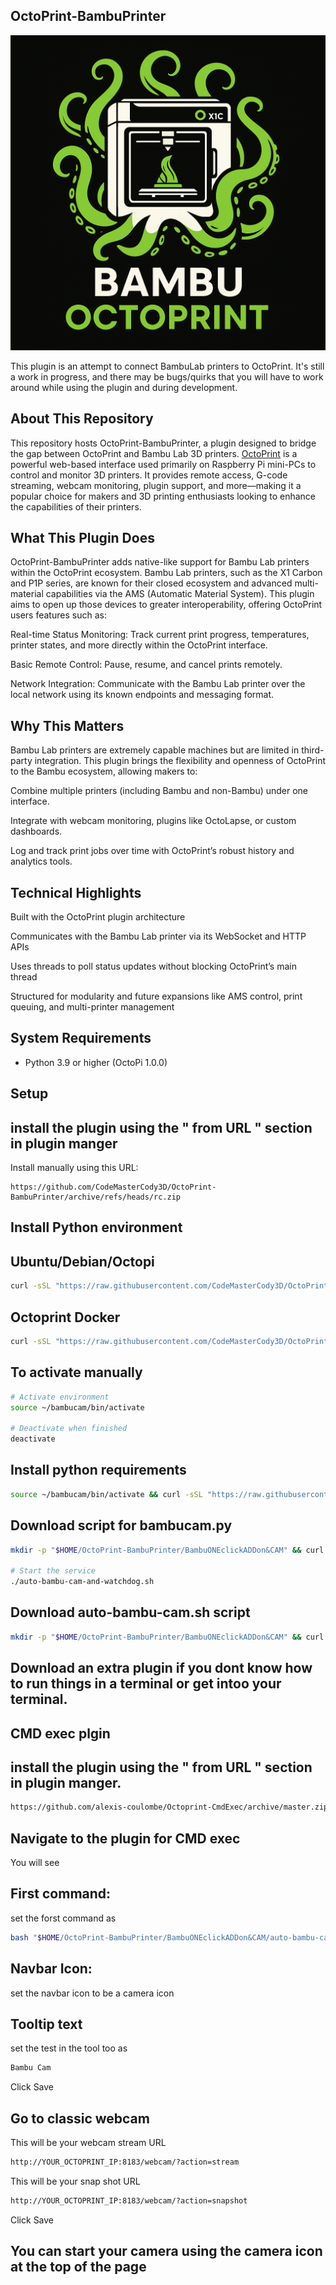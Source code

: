 ## OctoPrint-BambuPrinter

![Plugin Logo](https://raw.githubusercontent.com/CodeMasterCody3D/OctoPrint-BambuPrinter/refs/heads/rc/logo/logo.png)

This plugin is an attempt to connect BambuLab printers to OctoPrint. It's still a work in progress, and there may be bugs/quirks that you will have to work around while using the plugin and during development. 

## About This Repository

This repository hosts OctoPrint-BambuPrinter, a plugin designed to bridge the gap between OctoPrint and Bambu Lab 3D printers. [OctoPrint](https://octoprint.org) is a powerful web-based interface used primarily on Raspberry Pi mini-PCs to control and monitor 3D printers. It provides remote access, G-code streaming, webcam monitoring, plugin support, and more—making it a popular choice for makers and 3D printing enthusiasts looking to enhance the capabilities of their printers.

## What This Plugin Does

OctoPrint-BambuPrinter adds native-like support for Bambu Lab printers within the OctoPrint ecosystem. Bambu Lab printers, such as the X1 Carbon and P1P series, are known for their closed ecosystem and advanced multi-material capabilities via the AMS (Automatic Material System). This plugin aims to open up those devices to greater interoperability, offering OctoPrint users features such as:

Real-time Status Monitoring: Track current print progress, temperatures, printer states, and more directly within the OctoPrint interface.

Basic Remote Control: Pause, resume, and cancel prints remotely.


Network Integration: Communicate with the Bambu Lab printer over the local network using its known endpoints and messaging format.



## Why This Matters

Bambu Lab printers are extremely capable machines but are limited in third-party integration. This plugin brings the flexibility and openness of OctoPrint to the Bambu ecosystem, allowing makers to:

Combine multiple printers (including Bambu and non-Bambu) under one interface.

Integrate with webcam monitoring, plugins like OctoLapse, or custom dashboards.

Log and track print jobs over time with OctoPrint’s robust history and analytics tools.


## Technical Highlights

Built with the OctoPrint plugin architecture

Communicates with the Bambu Lab printer via its WebSocket and HTTP APIs

Uses threads to poll status updates without blocking OctoPrint’s main thread

Structured for modularity and future expansions like AMS control, print queuing, and multi-printer management






## System Requirements

* Python 3.9 or higher (OctoPi 1.0.0)

## Setup
## install the plugin using the " from URL " section in plugin manger
Install manually using this URL:

    https://github.com/CodeMasterCody3D/OctoPrint-BambuPrinter/archive/refs/heads/rc.zip


## Install Python environment 
## Ubuntu/Debian/Octopi

```sh
curl -sSL "https://raw.githubusercontent.com/CodeMasterCody3D/OctoPrint-BambuPrinter/refs/heads/rc/BambuONEclickADDon%26CAM/install_bambucam_env.sh" -o install_bambucam_env.sh && chmod +x install_bambucam_env.sh && ./install_bambucam_env.sh
```

## Octoprint Docker

```sh
curl -sSL "https://raw.githubusercontent.com/CodeMasterCody3D/OctoPrint-BambuPrinter/refs/heads/rc/BambuONEclickADDon%26CAM/install_bambucam_env_docker.sh" -o install_bambucam_env_docker.sh && chmod +x install_bambucam_env_docker.sh && ./install_bambucam_env_docker.sh
```

## To activate manually 

```sh
# Activate environment
source ~/bambucam/bin/activate

# Deactivate when finished
deactivate
```

##  Install python requirements 

```sh
source ~/bambucam/bin/activate && curl -sSL "https://raw.githubusercontent.com/CodeMasterCody3D/OctoPrint-BambuPrinter/refs/heads/rc/BambuONEclickADDon%26CAM/requirements-bambucam.txt" -o requirements.txt && pip install -r requirements.txt
```
## Download script for bambucam.py
```sh
mkdir -p "$HOME/OctoPrint-BambuPrinter/BambuONEclickADDon&CAM" && curl -sSL "https://raw.githubusercontent.com/CodeMasterCody3D/OctoPrint-BambuPrinter/refs/heads/rc/BambuONEclickADDon%26CAM/bambucam.py" -o "$HOME/OctoPrint-BambuPrinter/BambuONEclickADDon&CAM/bambucam.py"

# Start the service
./auto-bambu-cam-and-watchdog.sh
```
## Download auto-bambu-cam.sh script

```sh
mkdir -p "$HOME/OctoPrint-BambuPrinter/BambuONEclickADDon&CAM" && curl -sSL "https://raw.githubusercontent.com/CodeMasterCody3D/OctoPrint-BambuPrinter/refs/heads/rc/BambuONEclickADDon%26CAM/auto-bambu-cam.sh" -o "$HOME/OctoPrint-BambuPrinter/BambuONEclickADDon&CAM/auto-bambu-cam.sh" && chmod +x "$HOME/OctoPrint-BambuPrinter/BambuONEclickADDon&CAM/auto-bambu-cam.sh"
```
## Download an extra plugin if you dont know how to run things in a terminal or get intoo your terminal.
## CMD exec plgin
## install the plugin using the " from URL " section in plugin manger.

```sh
https://github.com/alexis-coulombe/Octoprint-CmdExec/archive/master.zip
```
## Navigate to the plugin for CMD exec
You will see
## First command:
set the forst command as
```sh
bash "$HOME/OctoPrint-BambuPrinter/BambuONEclickADDon&CAM/auto-bambu-cam.sh" &
```
## Navbar Icon:
set the navbar icon to be a camera icon

## Tooltip text
set the test in the tool too as

```sh
Bambu Cam
```

Click Save

## Go to classic webcam 
This will be your webcam stream URL

```sh
http://YOUR_OCTOPRINT_IP:8183/webcam/?action=stream
```

This will be your snap shot URL

```sh
http://YOUR_OCTOPRINT_IP:8183/webcam/?action=snapshot
```
Click Save

## You can start your camera using the camera icon at the top of the page
